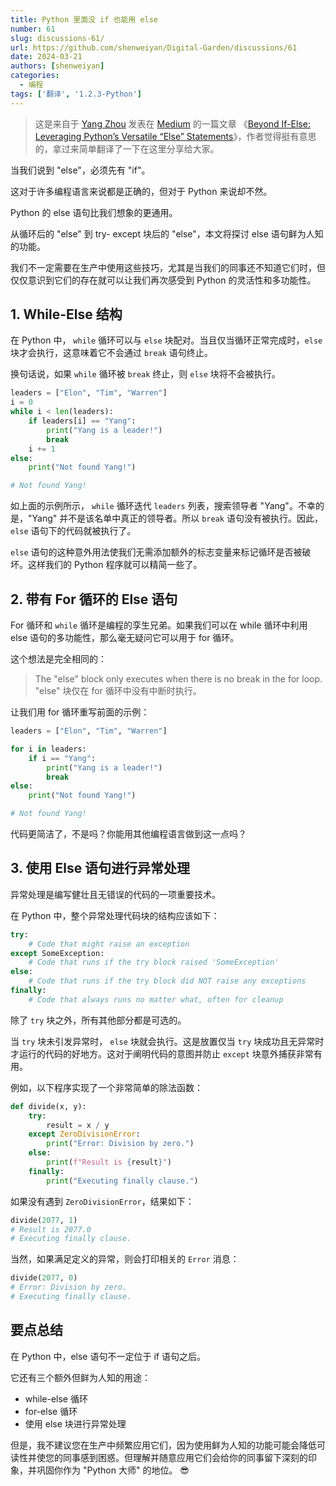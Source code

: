 ```yaml
---
title: Python 里面没 if 也能用 else
number: 61
slug: discussions-61/
url: https://github.com/shenweiyan/Digital-Garden/discussions/61
date: 2024-03-21
authors: [shenweiyan]
categories: 
  - 编程
tags: ['翻译', '1.2.3-Python']
---
```


> 这是来自于 [Yang Zhou](https://twitter.com/YangZhou1993) 发表在 [Medium](https://medium.com/techtofreedom/beyond-if-else-leveraging-pythons-versatile-else-statements-9ac260dac102) 的一篇文章 《[Beyond If-Else: Leveraging Python’s Versatile “Else” Statements](https://medium.com/techtofreedom/beyond-if-else-leveraging-pythons-versatile-else-statements-9ac260dac102)》，作者觉得挺有意思的，拿过来简单翻译了一下在这里分享给大家。

<!-- more -->

当我们说到 "else"，必须先有 "if"。

这对于许多编程语言来说都是正确的，但对于 Python 来说却不然。

Python 的 else 语句比我们想象的更通用。

从循环后的 "else" 到 try- except 块后的 "else"，本文将探讨 else 语句鲜为人知的功能。

我们不一定需要在生产中使用这些技巧，尤其是当我们的同事还不知道它们时，但仅仅意识到它们的存在就可以让我们再次感受到 Python 的灵活性和多功能性。

## 1. While-Else 结构

在 Python 中， `while` 循环可以与 `else` 块配对。当且仅当循环正常完成时，`else` 块才会执行，这意味着它不会通过 `break` 语句终止。

换句话说，如果 `while` 循环被 `break` 终止，则 `else` 块将不会被执行。
```python
leaders = ["Elon", "Tim", "Warren"]
i = 0
while i < len(leaders):
    if leaders[i] == "Yang":
        print("Yang is a leader!")
        break
    i += 1
else:
    print("Not found Yang!")

# Not found Yang!
```

如上面的示例所示， `while` 循环迭代 `leaders` 列表，搜索领导者 "Yang"。不幸的是，"Yang" 并不是该名单中真正的领导者。所以 `break` 语句没有被执行。因此，`else` 语句下的代码就被执行了。

`else` 语句的这种意外用法使我们无需添加额外的标志变量来标记循环是否被破坏。这样我们的 Python 程序就可以精简一些了。

## 2. 带有 For 循环的 Else 语句

For 循环和 `while` 循环是编程的孪生兄弟。如果我们可以在 while 循环中利用 else 语句的多功能性，那么毫无疑问它可以用于 for 循环。

这个想法是完全相同的：      

> The "else" block only executes when there is no break in the for loop.     
> "else" 块仅在 for 循环中没有中断时执行。     

让我们用 for 循环重写前面的示例：
```python
leaders = ["Elon", "Tim", "Warren"]

for i in leaders:
    if i == "Yang":
        print("Yang is a leader!")
        break
else:
    print("Not found Yang!")

# Not found Yang!
```

代码更简洁了，不是吗？你能用其他编程语言做到这一点吗？

## 3. 使用 Else 语句进行异常处理

异常处理是编写健壮且无错误的代码的一项重要技术。

在 Python 中，整个异常处理代码块的结构应该如下：
```python
try:
    # Code that might raise an exception
except SomeException:
    # Code that runs if the try block raised 'SomeException'
else:
    # Code that runs if the try block did NOT raise any exceptions
finally:
    # Code that always runs no matter what, often for cleanup
```

除了 `try` 块之外，所有其他部分都是可选的。

当 `try` 块未引发异常时， `else` 块就会执行。这是放置仅当 `try` 块成功且无异常时才运行的代码的好地方。这对于阐明代码的意图并防止 `except` 块意外捕获非常有用。

例如，以下程序实现了一个非常简单的除法函数：
```python
def divide(x, y):
    try:
        result = x / y
    except ZeroDivisionError:
        print("Error: Division by zero.")
    else:
        print(f"Result is {result}")
    finally:
        print("Executing finally clause.")
```

如果没有遇到 `ZeroDivisionError`，结果如下：

```python
divide(2077, 1)
# Result is 2077.0
# Executing finally clause.
```

当然，如果满足定义的异常，则会打印相关的 `Error` 消息：
```python
divide(2077, 0)
# Error: Division by zero.
# Executing finally clause.
```

## 要点总结

在 Python 中，else 语句不一定位于 if 语句之后。

它还有三个额外但鲜为人知的用途：     

- while-else 循环     
- for-else 循环     
- 使用 else 块进行异常处理     

但是，我不建议您在生产中频繁应用它们，因为使用鲜为人知的功能可能会降低可读性并使您的同事感到困惑。但理解并随意应用它们会给你的同事留下深刻的印象，并巩固你作为 "Python 大师" 的地位。 😎

<script src="https://giscus.app/client.js"
	data-repo="shenweiyan/Digital-Garden"
	data-repo-id="R_kgDOKgxWlg"
	data-mapping="number"
	data-term="61"
	data-reactions-enabled="1"
	data-emit-metadata="0"
	data-input-position="bottom"
	data-theme="light"
	data-lang="zh-CN"
	crossorigin="anonymous"
	async>
</script>
